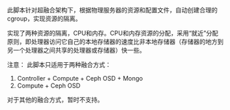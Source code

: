此脚本针对超融合架构下，根据物理服务器的资源和配置文件，自动创建合理的cgroup，实现资源的隔离。


实现了两种资源的隔离，CPU和内存。CPU和内存资源的分配，采用“就近”分配原则，即处理器访问它自己的本地存储器的速度比非本地存储器（存储器的地方到另一个处理器之间共享的处理器或存储器）快一些。


注意：
此脚本只适用于两种融合方式：
1. Controller + Compute + Ceph OSD + Mongo
2. Compute + Ceph OSD

对于其他的融合方式，暂时不支持。